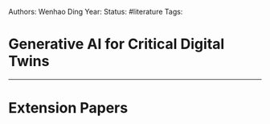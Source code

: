 Authors: Wenhao Ding
Year: 
Status: #literature
Tags: 
# Generative AI for Critical Digital Twins












---
# Extension Papers
